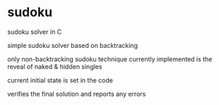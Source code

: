 # sudoku
sudoku solver in C

simple sudoku solver based on backtracking

only non-backtracking sudoku technique currently implemented is the reveal of naked & hidden singles

current initial state is set in the code

verifies the final solution and reports any errors
